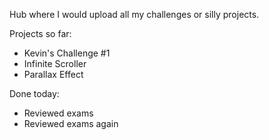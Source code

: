 Hub where I would upload all my challenges or silly projects.

Projects so far:

- Kevin's Challenge #1
- Infinite Scroller
- Parallax Effect


Done today:

- Reviewed exams
- Reviewed exams again
